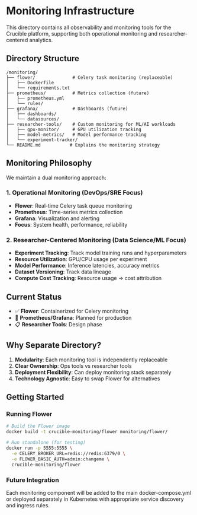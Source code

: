 # Monitoring Infrastructure

This directory contains all observability and monitoring tools for the Crucible platform, supporting both operational monitoring and researcher-centered analytics.

## Directory Structure

```
/monitoring/
├── flower/              # Celery task monitoring (replaceable)
│   ├── Dockerfile
│   └── requirements.txt
├── prometheus/          # Metrics collection (future)
│   ├── prometheus.yml
│   └── rules/
├── grafana/             # Dashboards (future)
│   ├── dashboards/
│   └── datasources/
├── researcher-tools/    # Custom monitoring for ML/AI workloads
│   ├── gpu-monitor/     # GPU utilization tracking
│   ├── model-metrics/   # Model performance tracking
│   └── experiment-tracker/
└── README.md           # Explains the monitoring strategy
```

## Monitoring Philosophy

We maintain a dual monitoring approach:

### 1. Operational Monitoring (DevOps/SRE Focus)
- **Flower**: Real-time Celery task queue monitoring
- **Prometheus**: Time-series metrics collection
- **Grafana**: Visualization and alerting
- **Focus**: System health, performance, reliability

### 2. Researcher-Centered Monitoring (Data Science/ML Focus)
- **Experiment Tracking**: Track model training runs and hyperparameters
- **Resource Utilization**: GPU/CPU usage per experiment
- **Model Performance**: Inference latencies, accuracy metrics
- **Dataset Versioning**: Track data lineage
- **Compute Cost Tracking**: Resource usage → cost attribution

## Current Status

- ✅ **Flower**: Containerized for Celery monitoring
- 🚧 **Prometheus/Grafana**: Planned for production
- 📋 **Researcher Tools**: Design phase

## Why Separate Directory?

1. **Modularity**: Each monitoring tool is independently replaceable
2. **Clear Ownership**: Ops tools vs researcher tools
3. **Deployment Flexibility**: Can deploy monitoring stack separately
4. **Technology Agnostic**: Easy to swap Flower for alternatives

## Getting Started

### Running Flower
```bash
# Build the Flower image
docker build -t crucible-monitoring/flower monitoring/flower/

# Run standalone (for testing)
docker run -p 5555:5555 \
  -e CELERY_BROKER_URL=redis://redis:6379/0 \
  -e FLOWER_BASIC_AUTH=admin:changeme \
  crucible-monitoring/flower
```

### Future Integration
Each monitoring component will be added to the main docker-compose.yml or deployed separately in Kubernetes with appropriate service discovery and ingress rules.